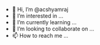 - 👋 Hi, I’m @acshyamraj
- 👀 I’m interested in ...
- 🌱 I’m currently learning ...
- 💞️ I’m looking to collaborate on ...
- 📫 How to reach me ...

<!---
acshyamraj/acshyamraj is a ✨ special ✨ repository because its `README.md` (this file) appears on your GitHub profile.
You can click the Preview link to take a look at your changes.
--->
